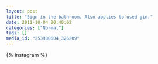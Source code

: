 ```yaml
---
layout: post
title: "Sign in the bathroom. Also applies to used gin."
date: 2011-10-04 20:40:02
categories: ["Normal"]
tags: []
media_id: "253980604_326209"
---
```


{% instagram %}
